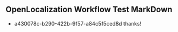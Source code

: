 ## OpenLocalization Workflow Test MarkDown
* a430078c-b290-422b-9f57-a84c5f5ced8d 
thanks!<!--HONumber=Mar16_HO4-->
